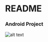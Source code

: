 # README #

### Android Project ###

![alt text](https://bitbucket.org/ithoon/android-ithoon-card-animation-source/src/c2061b287cae5d5f716084a10bc4275ef0d7b0d1/preview.gif?at=master&fileviewer=file-view-default)
